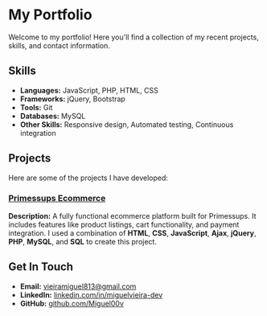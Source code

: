 # My Portfolio

Welcome to my portfolio! Here you'll find a collection of my recent projects, skills, and contact information.

## Skills

- **Languages:** JavaScript, PHP, HTML, CSS
- **Frameworks:** jQuery, Bootstrap
- **Tools:** Git
- **Databases:** MySQL
- **Other Skills:** Responsive design, Automated testing, Continuous integration

## Projects

Here are some of the projects I have developed:

### [Primessups Ecommerce](https://github.com/Miguel00v/Ecommerce-Primessups)

**Description:** A fully functional ecommerce platform built for Primessups. It includes features like product listings, cart functionality, and payment integration. I used a combination of **HTML**, **CSS**, **JavaScript**, **Ajax**, **jQuery**, **PHP**, **MySQL**, and **SQL** to create this project.

## Get In Touch

- **Email:** [vieiramiguel813@gmail.com](mailto:vieiramiguel813@gmail.com)
- **LinkedIn:** [linkedin.com/in/miguelvieira-dev](https://www.linkedin.com/in/miguelvieira-dev)
- **GitHub:** [github.com/Miguel00v](https://github.com/Miguel00v)
